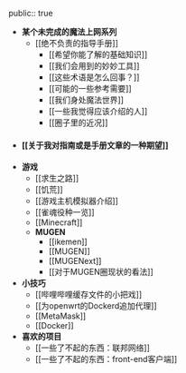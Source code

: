 public:: true

- **某个未完成的魔法上网系列**
	- [[绝不负责的指导手册]]
		- [[希望你能了解的基础知识]]
		- [[我们会用到的妙妙工具]]
		- [[这些术语是怎么回事？]]
		- [[可能的一些参考需要]]
		- [[我们身处魔法世界]]
		- [[一些我觉得应该介绍的人]]
		- [[圈子里的近况]]
- #### [[关于我对指南或是手册文章的一种期望]]
- **游戏**
	- [[求生之路]]
	- [[饥荒]]
	- [[游戏主机模拟器介绍]]
	- [[雀魂役种一览]]
	- [[Minecraft]]
	- **MUGEN**
		- [[ikemen]]
		- [[MUGEN]]
		- [[MUGENext]]
		- [[对于MUGEN圈现状的看法]]
- **小技巧**
	- [[哔哩哔哩缓存文件的小把戏]]
	- [[为openwrt的Dockerd追加代理]]
	- [[MetaMask]]
	- [[Docker]]
- **喜欢的项目**
	- [[一些了不起的东西：联邦网络]]
	- [[一些了不起的东西：front-end客户端]]